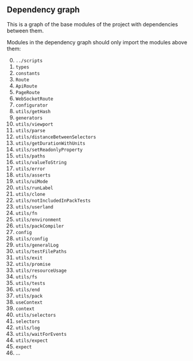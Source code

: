 ## Dependency graph

This is a graph of the base modules of the project with dependencies between them.

Modules in the dependency graph should only import the modules above them:

0. `../scripts`
1. `types`
2. `constants`
3. `Route`
4. `ApiRoute`
5. `PageRoute`
6. `WebSocketRoute`
7. `configurator`
8. `utils/getHash`
9. `generators`
10. `utils/viewport`
11. `utils/parse`
12. `utils/distanceBetweenSelectors`
13. `utils/getDurationWithUnits`
14. `utils/setReadonlyProperty`
15. `utils/paths`
16. `utils/valueToString`
17. `utils/error`
18. `utils/asserts`
19. `utils/uiMode`
20. `utils/runLabel`
21. `utils/clone`
22. `utils/notIncludedInPackTests`
23. `utils/userland`
24. `utils/fn`
25. `utils/environment`
26. `utils/packCompiler`
27. `config`
28. `utils/config`
29. `utils/generalLog`
30. `utils/testFilePaths`
31. `utils/exit`
32. `utils/promise`
33. `utils/resourceUsage`
34. `utils/fs`
35. `utils/tests`
36. `utils/end`
37. `utils/pack`
38. `useContext`
39. `context`
40. `utils/selectors`
41. `selectors`
42. `utils/log`
43. `utils/waitForEvents`
44. `utils/expect`
45. `expect`
46. ...
